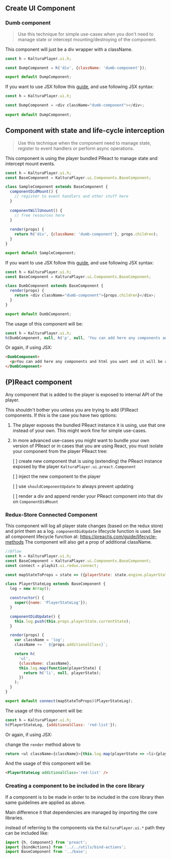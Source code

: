 ## Create UI Component

### Dumb component 

> Use this technique for simple use-cases when you don't need to manage state or intercept mounting/destroying of the component.

This component will just be a div wrapper with a className.

```javascript
const h = KalturaPlayer.ui.h;

const DumpComponent = h('div', {className: 'dumb-component'});

export default DumpComponent;
```

If you want to use JSX follow this [guide](./custom-ui-preset.md#using-jsx), and use following JSX syntax:

```javascript
const h = KalturaPlayer.ui.h;

const DumpComponent = <div className="dumb-component"></div>;
  
export default DumpComponent;
```

## Component with state and life-cycle interception

> Use this technique when the component need to manage state, register to event handlers or perform async operations.

This component is using the player bundled PReact to manage state and intercept mount events.

```javascript
const h = KalturaPlayer.ui.h;
const BaseComponent = KalturaPlayer.ui.Components.BaseComponent;

class SampleComponent extends BaseComponent {
  componentDidMount() {
    // register to event handlers and other stuff here
  }
  
  componentWillUnount() {
    // free resources here
  }
  
  render(props) {
    return h('div', {className: 'dumb-component'}, props.children);
  }
}

export default SampleComponent;
```

If you want to use JSX follow this [guide](./custom-ui-preset.md#using-jsx), and use following JSX syntax:

```javascript
const h = KalturaPlayer.ui.h;
const BaseComponent = KalturaPlayer.ui.Components.BaseComponent;

class DumbComponent extends BaseComponent {
  render(props) {
    return <div className="dumb-component">{props.children}</div>;
  }
}

export default DumbComponent;
```

The usage of this component will be:

```javascript
const h = KalturaPlayer.ui.h;
h(DumbComponent, null, h('p', null, 'You can add here any components and html you want and it will be appended to the DumbComponent'));
```

Or again, if using JSX:

```html
<DumbComponent>
  <p>You can add here any components and html you want and it will be appended to the DumbComponent</p>
</DumbComponent>
```

## (P)React component
Any component that is added to the player is exposed to internal API of the player.

This shouldn't bother you unless you are trying to add (P)React components. If this is the case you have two options:
1. The player exposes the bundled PReact instance it is using, use that one instead of your own. This might work fine for simple use-cases.
2. In more advanced use-cases you might want to bundle your own version of PReact or in cases that you are using React, you must isolate your component from the player PReact tree:

   [ ] create new component that is using (extending) the PReact instance exposed by the player `KalturaPlayer.ui.preact.Component`
   
   [ ] inject the new component to the player 
   
   [ ] use `shouldComponentUpdate` to always prevent updating
   
   [ ] render a div and append render your PReact component into that div on `ComponentDidMount`  

 
### Redux-Store Connected Component

This component will log all player state changes (based on the redux store) and print them as a log.
`componentDidUpdate` lifecycle function is used.
See all component lifecycle function at: <a href="https://preactjs.com/guide/lifecycle-methods">https://preactjs.com/guide/lifecycle-methods</a>
The component will also get a prop of additional className.

```javascript
//@flow
const h = KalturaPlayer.ui.h;
const BaseComponent = KalturaPlayer.ui.Components.BaseComponent;
const connect = playkit.ui.redux.connect;

const mapStateToProps = state => ({playerState: state.engine.playerState});

class PlayerStateLog extends BaseComponent {
  log = new Array();

  constructor() {
    super({name: 'PlayerStateLog'});
  }

  componentDidUpdate() {
    this.log.push(this.props.playerState.currentState);
  }

  render(props) {
    var className = 'log';
    className += ` ${props.additionalClass}`;

    return h(
      'ul',
      {className: className},
      this.log.map(function(playerState) {
        return h('li', null, playerState);
      })
    );
  }
}

export default connect(mapStateToProps)(PlayerStateLog);
```

The usage of this component will be:

```javascript
const h = KalturaPlayer.ui.h;
h(PlayerStateLog, {additionalClass: 'red-list'});
```

Or again, if using JSX:

change the `render` method above to

```javascript
return <ul className={className}>{this.log.map(playerState => <li>{playerState}</li>)}</ul>;
```

And the usage of this component will be:

```html
<PlayerStateLog additionalClass='red-list' />
```

### Creating a component to be included in the core library

If a component is to be made in order to be included in the core library then same guidelines are applied as above.

Main difference it that dependencies are managed by importing the core libraries.

instead of referring to the components via the `KalturaPlayer.ui.*` path they can be included like:

```javascript
import {h, Component} from 'preact';
import {bindActions} from '../../utils/bind-actions';
import BaseComponent from '../base';
```
